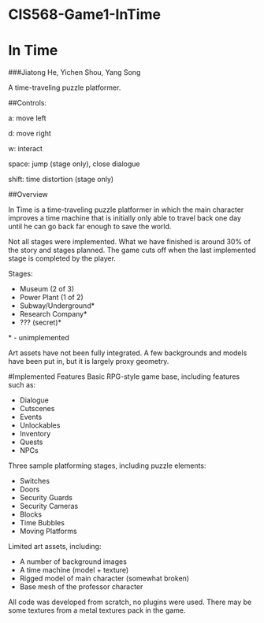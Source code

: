 # CIS568-Game1-InTime
# In Time
###Jiatong He, Yichen Shou, Yang Song

A time-traveling puzzle platformer.

##Controls:

a: move left

d: move right

w: interact

space: jump (stage only), close dialogue

shift: time distortion (stage only)

##Overview

In Time is a time-traveling puzzle platformer in which the main character improves a time machine that is initially only able to travel back one day until he can go back far enough to save the world.

Not all stages were implemented.  What we have finished is around 30% of the story and stages planned.  The game cuts off when the last implemented stage is completed by the player.

Stages:

* Museum (2 of 3)
* Power Plant (1 of 2)
* Subway/Underground*
* Research Company*
* ??? (secret)*

\* - unimplemented

Art assets have not been fully integrated.  A few backgrounds and models have been put in, but it is largely proxy geometry.

#Implemented Features
Basic RPG-style game base, including features such as:
* Dialogue
* Cutscenes
* Events
* Unlockables
* Inventory
* Quests
* NPCs


Three sample platforming stages, including puzzle elements:
* Switches
* Doors
* Security Guards
* Security Cameras
* Blocks
* Time Bubbles
* Moving Platforms

Limited art assets, including:
* A number of background images
* A time machine (model + texture)
* Rigged model of main character (somewhat broken)
* Base mesh of the professor character

All code was developed from scratch, no plugins were used.  There may be some textures from a metal textures pack in the game.
